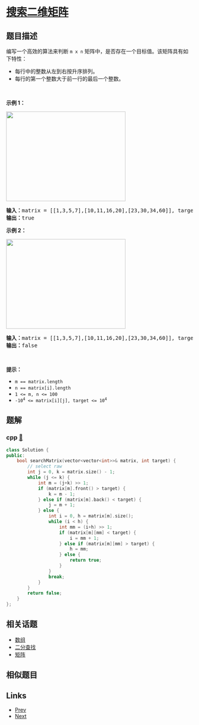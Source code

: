 
# [搜索二维矩阵](https://leetcode-cn.com/problems/search-a-2d-matrix)

## 题目描述

<p>编写一个高效的算法来判断 <code>m x n</code> 矩阵中，是否存在一个目标值。该矩阵具有如下特性：</p>

<ul>
	<li>每行中的整数从左到右按升序排列。</li>
	<li>每行的第一个整数大于前一行的最后一个整数。</li>
</ul>

<p> </p>

<p><strong>示例 1：</strong></p>
<img alt="" src="https://assets.leetcode.com/uploads/2020/10/05/mat.jpg" style="width: 322px; height: 242px;" />
<pre>
<strong>输入：</strong>matrix = [[1,3,5,7],[10,11,16,20],[23,30,34,60]], target = 3
<strong>输出：</strong>true
</pre>

<p><strong>示例 2：</strong></p>
<img alt="" src="https://assets.leetcode-cn.com/aliyun-lc-upload/uploads/2020/11/25/mat2.jpg" style="width: 322px; height: 242px;" />
<pre>
<strong>输入：</strong>matrix = [[1,3,5,7],[10,11,16,20],[23,30,34,60]], target = 13
<strong>输出：</strong>false
</pre>

<p> </p>

<p><strong>提示：</strong></p>

<ul>
	<li><code>m == matrix.length</code></li>
	<li><code>n == matrix[i].length</code></li>
	<li><code>1 <= m, n <= 100</code></li>
	<li><code>-10<sup>4</sup> <= matrix[i][j], target <= 10<sup>4</sup></code></li>
</ul>


## 题解

### cpp [🔗](search-a-2d-matrix.cpp) 
```cpp
class Solution {
public:
    bool searchMatrix(vector<vector<int>>& matrix, int target) {
        // select raw
        int j = 0, k = matrix.size() - 1;
        while (j <= k) {
            int m = (j+k) >> 1;
            if (matrix[m].front() > target) {
                k = m - 1;
            } else if (matrix[m].back() < target) {
                j = m + 1;
            } else {
                int i = 0, h = matrix[m].size();
                while (i < h) {
                    int mm = (i+h) >> 1;
                    if (matrix[m][mm] < target) {
                        i = mm + 1;
                    } else if (matrix[m][mm] > target) {
                        h = mm;
                    } else {
                        return true;
                    }
                }
                break;
            }
        }
        return false;
    }
};
```


## 相关话题

- [数组](https://leetcode-cn.com/tag/array) 
- [二分查找](https://leetcode-cn.com/tag/binary-search) 
- [矩阵](https://leetcode-cn.com/tag/matrix) 


## 相似题目



## Links

- [Prev](../set-matrix-zeroes/README.md) 
- [Next](../sort-colors/README.md) 

